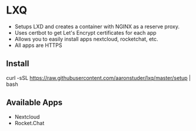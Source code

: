 # LXQ

* Setups LXD and creates a container with NGINX as a reserve proxy.
* Uses certbot to get Let's Encrypt certificates for each app
* Allows you to easily install apps nextcloud, rocketchat, etc.
* All apps are HTTPS

## Install

curl -sSL https://raw.githubusercontent.com/aaronstuder/lxq/master/setup | bash

## Available Apps

* Nextcloud
* Rocket.Chat
